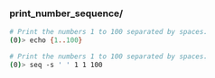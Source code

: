 ### print_number_sequence/

```bash
# Print the numbers 1 to 100 separated by spaces.
(0)> echo {1..100}
```

```bash
# Print the numbers 1 to 100 separated by spaces.
(0)> seq -s ' ' 1 1 100
```
